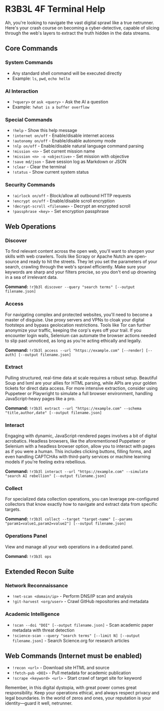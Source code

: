 # R3B3L 4F Terminal Help

Ah, you're looking to navigate the vast digital sprawl like a true netrunner. Here's your crash course on becoming a cyber-detective, capable of slicing through the web's layers to extract the truth hidden in the data streams.

## Core Commands

### System Commands
- Any standard shell command will be executed directly
- Example: `ls`, `pwd`, `echo hello`

### AI Interaction
- `?<query>` or `ask <query>` - Ask the AI a question
- Example: `?what is a buffer overflow`

### Special Commands
- `!help` - Show this help message
- `!internet on/off` - Enable/disable internet access
- `!autonomy on/off` - Enable/disable autonomy mode
- `!nlp on/off` - Enable/disable natural language command parsing
- `!mission <n>` - Set current mission name
- `!mission <n> -o <objective>` - Set mission with objective
- `!save md/json` - Save session log as Markdown or JSON
- `!clear` - Clear the terminal
- `!status` - Show current system status

### Security Commands
- `!airlock on/off` - Block/allow all outbound HTTP requests
- `!encrypt on/off` - Enable/disable scroll encryption
- `!decrypt-scroll <filename>` - Decrypt an encrypted scroll
- `!passphrase <key>` - Set encryption passphrase

## Web Operations

### Discover
To find relevant content across the open web, you'll want to sharpen your skills with web crawlers. Tools like Scrapy or Apache Nutch are open-source and ready to hit the streets. They let you set the parameters of your search, crawling through the web's sprawl efficiently. Make sure your keywords are sharp and your filters precise, so you don't end up drowning in a sea of irrelevant data.

**Command:** `!r3b3l discover --query "search terms" [--output filename.json]`

### Access
For navigating complex and protected websites, you'll need to become a master of disguise. Use proxy servers and VPNs to cloak your digital footsteps and bypass geolocation restrictions. Tools like Tor can further anonymize your traffic, keeping the corp's eyes off your trail. If you encounter login walls, Selenium can automate the browser actions needed to slip past unnoticed, as long as you're acting ethically and legally.

**Command:** `!r3b3l access --url "https://example.com" [--render] [--auth] [--output filename.json]`

### Extract
Pulling structured, real-time data at scale requires a robust setup. Beautiful Soup and lxml are your allies for HTML parsing, while APIs are your golden tickets for direct data access. For more intensive extraction, consider using Puppeteer or Playwright to simulate a full browser environment, handling JavaScript-heavy pages like a pro.

**Command:** `!r3b3l extract --url "https://example.com" --schema "title,author,date" [--output filename.json]`

### Interact
Engaging with dynamic, JavaScript-rendered pages involves a bit of digital acrobatics. Headless browsers, like the aforementioned Puppeteer or Selenium with a headless browser option, allow you to interact with pages as if you were a human. This includes clicking buttons, filling forms, and even handling CAPTCHAs with third-party services or machine learning models if you're feeling extra rebellious.

**Command:** `!r3b3l interact --url "https://example.com" --simulate "search AI rebellion" [--output filename.json]`

### Collect
For specialized data collection operations, you can leverage pre-configured collectors that know exactly how to navigate and extract data from specific targets.

**Command:** `!r3b3l collect --target "target-name" [--params "param1=value1,param2=value2"] [--output filename.json]`

### Operations Panel
View and manage all your web operations in a dedicated panel.

**Command:** `!r3b3l ops`

## Extended Recon Suite

### Network Reconnaissance
- `!net-scan <domain/ip>` - Perform DNS/IP scan and analysis
- `!git-harvest <org/user>` - Crawl GitHub repositories and metadata

### Academic Intelligence
- `!scan --doi "DOI" [--output filename.json]` - Scan academic paper metadata with threat detection
- `!science-scan --query "search terms" [--limit N] [--output filename.json]` - Search Science.org for research articles

## Web Commands (Internet must be enabled)
- `!recon <url>` - Download site HTML and source
- `!fetch-pub <DOI>` - Pull metadata for academic publication
- `!scrape <keyword> <url>` - Start crawl of target site for keyword

Remember, in this digital dystopia, with great power comes great responsibility. Keep your operations ethical, and always respect privacy and legal boundaries. In the world of zeros and ones, your reputation is your identity—guard it well, netrunner.
